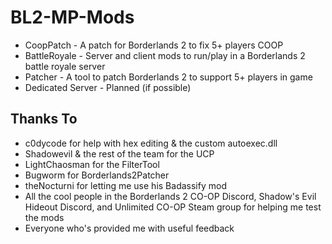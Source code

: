 # BL2-MP-Mods
- CoopPatch - A patch for Borderlands 2 to fix 5+ players COOP
- BattleRoyale - Server and client mods to run/play in a Borderlands 2 battle royale server
- Patcher - A tool to patch Borderlands 2 to support 5+ players in game
- Dedicated Server - Planned (if possible)

## Thanks To
- c0dycode for help with hex editing & the custom autoexec.dll
- Shadowevil & the rest of the team for the UCP
- LightChaosman for the FilterTool
- Bugworm for Borderlands2Patcher
- theNocturni for letting me use his Badassify mod
- All the cool people in the Borderlands 2 CO-OP Discord, Shadow's Evil Hideout Discord, and Unlimited CO-OP Steam group for helping me test the mods
- Everyone who's provided me with useful feedback

